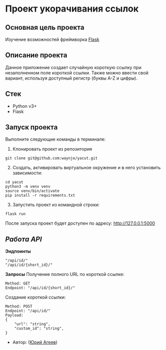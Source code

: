 # Проект укорачивания ссылок
## **Основная цель проекта**
Изучение возможностей фреймворка [Flask](https://flask.palletsprojects.com/en/3.0.x/) 
## **Описание проекта**
Данное приложение создает случайную короткую ссылку при незаполненном поле короткой ссылки.
Также можно ввести свой вариант, используя доступный регистр (буквы A-Z и цифры).
## **Стек**
* Python v3+
* Flask
## **Запуск проекта**
Выполните следующие команды в терминале:
1. Клонировать проект из репозитория
```shell
git clone git@github.com:waynje/yacut.git
```
2. Создать, активировать виртуальное окружение и в него установить зависимости:
```shell
cd yacut
python3 -m venv venv
source venv/bin/activate
pip install -r requirements.txt
```
3. Запустить проект из командной строки:
```shell
flask run
```
После запуска проект будет доступен по адресу: http://127.0.0.1:5000
## _Работа API_
**Эндпоинты**
```shell
"/api/id/"
"/api/id/{short_id}/"
```
**Запросы**
Получение полного URL по короткой ссылке:
```shell
Method: GET
Endpoint: "/api/id/{short_id}/"
```
Создание короткой ссылки:
```shell
Method: POST
Endpoint: "/api/id/"
Payload:
{
    "url": "string",
    "custom_id": "string",
}
```
* Автор: ([Юрий Агеев](https://github.com/waynje))
